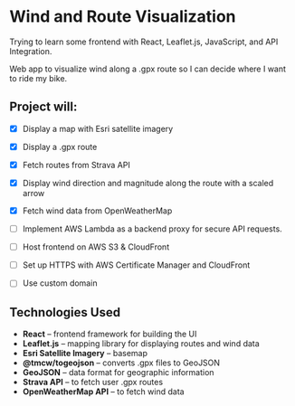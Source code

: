 # Wind and Route Visualization

Trying to learn some frontend with React, Leaflet.js, JavaScript, and API Integration.

Web app to visualize wind along a .gpx route so I can decide where I want to ride my bike.

## Project will:
- [X] Display a map with Esri satellite imagery
- [X] Display a .gpx route 
- [X] Fetch routes from Strava API
- [X] Display wind direction and magnitude along the route with a scaled arrow
- [X] Fetch wind data from OpenWeatherMap
- [ ] Implement AWS Lambda as a backend proxy for secure API requests.
- [ ] Host frontend on AWS S3 & CloudFront
- [ ] Set up HTTPS with AWS Certificate Manager and CloudFront
- [ ] Use custom domain


## Technologies Used
- **React** – frontend framework for building the UI  
- **Leaflet.js** – mapping library for displaying routes and wind data  
- **Esri Satellite Imagery** – basemap  
- **@tmcw/togeojson** – converts .gpx files to GeoJSON  
- **GeoJSON** – data format for geographic information  
- **Strava API** – to fetch user .gpx routes  
- **OpenWeatherMap API** – to fetch wind data  
